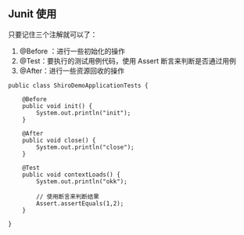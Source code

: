 ## Junit 使用

只要记住三个注解就可以了：

1. @Before ：进行一些初始化的操作
2. @Test：要执行的测试用例代码，使用 Assert 断言来判断是否通过用例
3. @After：进行一些资源回收的操作

```
public class ShiroDemoApplicationTests {

    @Before
    public void init() {
        System.out.println("init");
    }

    @After
    public void close() {
        System.out.println("close");
    }

    @Test
    public void contextLoads() {
        System.out.println("okk");

        // 使用断言来判断结果
        Assert.assertEquals(1,2);
    }

}
```


